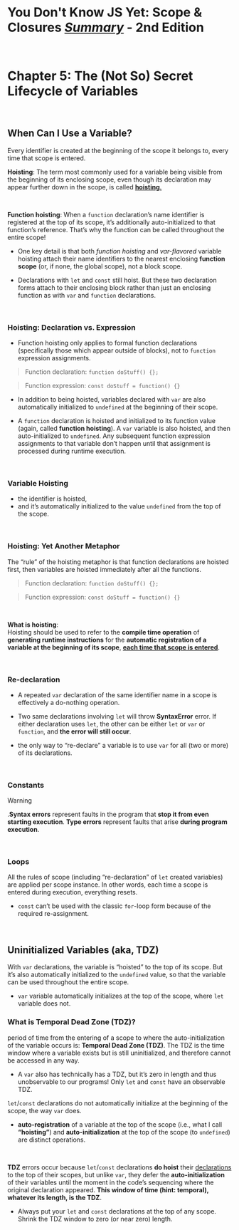 # You Don't Know JS Yet: Scope & Closures <ins>**_Summary_**</ins> - 2nd Edition

<br>

# Chapter 5: The (Not So) Secret Lifecycle of Variables

<br>

## When Can I Use a Variable?

Every identifier is created at the beginning of the scope it belongs to, every time that scope is entered.

**Hoisting**:
The term most commonly used for a variable being visible from the beginning of its enclosing scope, even though its declaration may appear further down in the scope, is called <ins>**hoisting**<ins>.

<br>

**Function hoisting**:
When a `function` declaration’s name identifier is registered at the top of its scope, it’s additionally auto-initialized to that function’s reference. That’s why the function can be called throughout the entire scope!

- One key detail is that both _function hoisting_ and _var-flavored_ variable hoisting attach their name identifiers to the nearest enclosing **function scope** (or, if none, the global scope), not a block scope.

- Declarations with `let` and `const` still hoist. But these two declaration forms attach to their enclosing block rather than just an enclosing function as with `var` and `function` declarations.

<br>

### Hoisting: Declaration vs. Expression

- Function hoisting only applies to formal function declarations (specifically those which appear outside of blocks), not to `function` expression assignments.

> Function declaration: `function doStuff() {};`

> Function expression: `const doStuff = function() {}`

- In addition to being hoisted, variables declared with `var` are also automatically initialized to `undefined` at the beginning of their scope.

- A `function` declaration is hoisted and initialized to its function value (again, called **function hoisting**). A `var` variable is also hoisted, and then auto-initialized to `undefined`. Any subsequent function expression assignments to that variable don’t happen until that assignment is processed during runtime execution.

<br>

### Variable Hoisting

- the identifier is hoisted,
- and it’s automatically initialized to the value `undefined` from the top of the scope.

<br>

### Hoisting: Yet Another Metaphor

The “rule” of the hoisting metaphor is that function declarations are hoisted first, then variables are hoisted immediately after all the functions.

> Function declaration: `function doStuff() {};`

> Function expression: `const doStuff = function() {}`

<br>

**What is hoisting**: <br>
Hoisting should be used to refer to the **compile time operation** of **generating runtime instructions** for the **automatic registration of a variable at the beginning of its scope**, <ins>**each time that scope is entered**</ins>.

<br>

### Re-declaration

- A repeated `var` declaration of the same identifier name in a scope is effectively a do-nothing operation.

- Two same declarations involving `let` will throw **SyntaxError** error. If either declaration uses `let`, the other can be either `let` or `var` or `function`, and **the error will still occur**.

- the only way to “re-declare” a variable is to use `var` for all (two or more) of its declarations.

<br>

### Constants

> [!WARNING]
> .**Syntax errors** represent faults in the program that **stop it from even starting execution**.
> **Type errors** represent faults that arise **during program execution**.

<br>

### Loops

All the rules of scope (including “re-declaration” of `let` created variables) are applied per scope instance. In other words, each time a scope is entered during execution, everything resets.

- `const` can’t be used with the classic `for`-loop form because of the required re-assignment.

<br>

## Uninitialized Variables (aka, TDZ)

With `var` declarations, the variable is “hoisted” to the top of its scope. But it’s also automatically initialized to the `undefined` value, so that the variable can be used throughout the entire scope.

- `var` variable automatically initializes at the top of the scope, where `let` variable does not.

### What is Temporal Dead Zone (TDZ)?

period of time from the entering of a scope to where the auto-initialization of the variable occurs is: **Temporal Dead Zone (TDZ)**. The TDZ is the time window where a variable exists but is still uninitialized, and therefore cannot be accessed in any way.

- A `var` also has technically has a TDZ, but it’s zero in length and thus unobservable to our programs! Only `let` and `const` have an observable TDZ.

`let`/`const` declarations do not automatically initialize at the beginning of the scope, the way `var` does.

- **auto-registration** of a variable at the top of the scope (i.e., what I call **“hoisting”**) and **auto-initialization** at the top of the scope (to `undefined`) are distinct operations.

<br>

**TDZ** errors occur because `let`/`const` declarations **do hoist** their <ins>declarations</ins> to the top of their scopes, but unlike `var`, they defer the **auto-initialization** of their variables until the moment in the code’s sequencing where the original declaration appeared. **This window of time (hint: temporal), whatever its length, is the TDZ**.

- Always put your `let` and `const` declarations at the top of any scope. Shrink the TDZ window to zero (or near zero) length.
